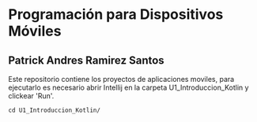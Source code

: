# Programación para Dispositivos Móviles
## Patrick Andres Ramirez Santos

Este repositorio contiene los proyectos de aplicaciones moviles, para ejecutarlo es necesario abrir Intellij en la carpeta U1_Introduccion_Kotlin y clickear 'Run'.

```
cd U1_Introduccion_Kotlin/
```

